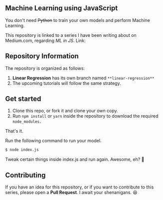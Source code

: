 ## Machine Learning using JavaScript

You don't need ~~Python~~ to train your own models and perform Machine Learning.

This repository is linked to a series I have been writing about on Medium.com, regarding _ML in JS_. Link: 

## Repository Information

The repository is organized as follows:

1. **Linear Regression** has its own branch named `**linear-regression**`
2. The upcoming tutorials will follow the same strategy.

## Get started

1. Clone this repo, or fork it and clone your own copy.
2. Run `npm install` or `yarn` inside the repository to download the required `node_modules.`

That's it. 

Run the following command to run your model.

```bash
$ node index.js
```
Tweak certain things inside index.js and run again. Awesome, eh? :tada:

## Contributing

If you have an idea for this repository, or if you want to contribute to this series, please open a **Pull Request**. I await your shenanigans. :laughing: